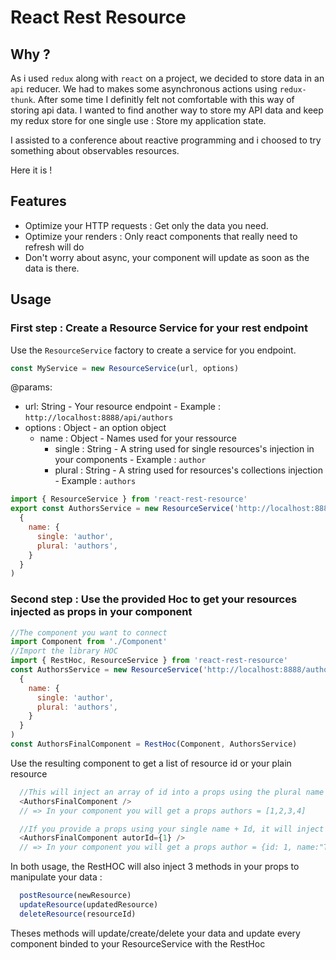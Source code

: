 # React Rest Resource

## Why ?

As i used `redux` along with `react` on a project, we decided to store data in an `api` reducer. We had to makes some asynchronous actions using `redux-thunk`.
After some time I definitly felt not comfortable with this way of storing api data. 
I wanted to find another way to store my API data and keep my redux store for one single use : Store my application state.

I assisted to a conference about reactive programming and i choosed to try something about observables resources.

Here it is !

## Features

  - Optimize your HTTP requests : Get only the data you need.
  - Optimize your renders : Only react components that really need to refresh will do
  - Don't worry about async, your component will update as soon as the data is there.

## Usage

### First step : Create a Resource Service for your rest endpoint

Use the `ResourceService` factory to create a service for you endpoint.

```js 
const MyService = new ResourceService(url, options)
```

@params:
 - url: String - Your resource endpoint - Example : `http://localhost:8888/api/authors`
 - options : Object - an option object
   - name : Object - Names used for your ressource
     - single : String - A string used for single resources's injection in your components - Example : `author`
     - plural : String - A string used for resources's collections injection - Example : `authors`
   
```js
import { ResourceService } from 'react-rest-resource'
export const AuthorsService = new ResourceService('http://localhost:8888/authors',
  {
    name: {
      single: 'author',
      plural: 'authors',
    }
  }
)
```

### Second step : Use the provided Hoc to get your resources injected as props in your component

```js
//The component you want to connect
import Component from './Component'
//Import the library HOC
import { RestHoc, ResourceService } from 'react-rest-resource'
const AuthorsService = new ResourceService('http://localhost:8888/authors',
  {
    name: {
      single: 'author',
      plural: 'authors',
    }
  }
)
const AuthorsFinalComponent = RestHoc(Component, AuthorsService)
```
Use the resulting component to get a list of resource id or your plain resource
```js
  //This will inject an array of id into a props using the plural name you defined
  <AuthorsFinalComponent />
  // => In your component you will get a props authors = [1,2,3,4]

  //If you provide a props using your single name + Id, it will inject the plain resource object using the single name you defined
  <AuthorsFinalComponent autorId={1} />
  // => In your component you will get a props author = {id: 1, name:"Toto", ...} 
```

In both usage, the RestHOC will also inject 3 methods in your props to manipulate your data :

```js
  postResource(newResource)
  updateResource(updatedResource)
  deleteResource(resourceId)
```

Theses methods will update/create/delete your data and update every component binded to your ResourceService with the RestHoc 

